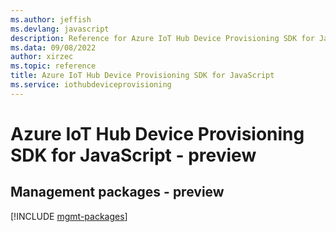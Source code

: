 ```yaml
---
ms.author: jeffish
ms.devlang: javascript
description: Reference for Azure IoT Hub Device Provisioning SDK for JavaScript
ms.data: 09/08/2022
author: xirzec
ms.topic: reference
title: Azure IoT Hub Device Provisioning SDK for JavaScript
ms.service: iothubdeviceprovisioning
---
```

# Azure IoT Hub Device Provisioning SDK for JavaScript - preview

## Management packages - preview
[!INCLUDE [mgmt-packages](iot-hub-device-provisioning-mgmt-index.md)]

